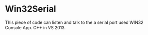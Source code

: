 # Win32Serial
This piece of code can listen and talk to the a serial port used WIN32 Console App. C++ in VS 2013.
